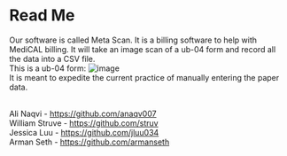 # Read Me
Our software is called Meta Scan. It is a billing software to help with MediCAL billing. It will take an image scan of a ub-04 form and record all the data into a CSV file. 
<br>This is a ub-04 form:
![image](https://github.com/user-attachments/assets/b806edd8-fc13-41bb-bcc6-783dcc262641)
<br>It is meant to expedite the current practice of manually entering the paper data.
<br>

<br>Ali Naqvi - https://github.com/anaqv007
<br>William Struve - https://github.com/struv
<br>Jessica Luu - https://github.com/jluu034
<br>Arman Seth - https://github.com/armanseth
